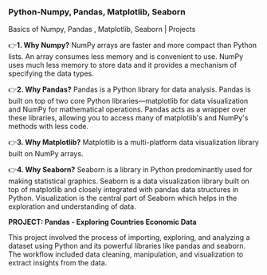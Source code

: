 ### Python-Numpy, Pandas, Matplotlib, Seaborn
Basics of Numpy, Pandas , Matplotlib, Seaborn | Projects

👉**1. Why Numpy?**
NumPy arrays are faster and more compact than Python lists. An array consumes less memory and is convenient to use. NumPy uses much less memory to store data and it provides a mechanism of specifying the data types.

👉**2. Why Pandas?**
Pandas is a Python library for data analysis. Pandas is built on top of two core Python libraries—matplotlib for data visualization and NumPy for mathematical operations. Pandas acts as a wrapper over these libraries, allowing you to access many of matplotlib's and NumPy's methods with less code.

👉**3. Why Matplotlib?**
Matplotlib is a multi-platform data visualization library built on NumPy arrays.

👉**4. Why Seaborn?**
Seaborn is a library in Python predominantly used for making statistical graphics. Seaborn is a data visualization library built on top of matplotlib and closely integrated with pandas data structures in Python. Visualization is the central part of Seaborn which helps in the exploration and understanding of data.

**PROJECT: Pandas - Exploring Countries Economic Data**

This project involved the process of importing, exploring, and analyzing a dataset using Python and its powerful libraries like pandas and seaborn. The workflow included data cleaning, manipulation, and visualization to extract insights from the data.

